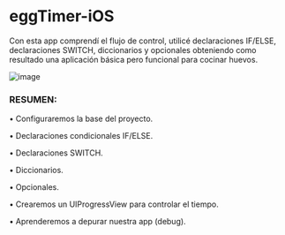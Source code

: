 # eggTimer-iOS

Con esta app comprendí el flujo de control, utilicé declaraciones IF/ELSE, declaraciones SWITCH, diccionarios y opcionales obteniendo como resultado una aplicación básica pero funcional para cocinar huevos.


![image](https://github.com/agustincarro99/eggTimer-iOS/assets/91037691/1e62c89f-2bc7-4f39-a72d-8fc0cbd391a1)


### RESUMEN:


•	Configuraremos la base del proyecto.

•	Declaraciones condicionales IF/ELSE.

•	Declaraciones SWITCH.

•	Diccionarios.

•	Opcionales.

•	Crearemos un UIProgressView para controlar el tiempo.

•	Aprenderemos a depurar nuestra app (debug).


